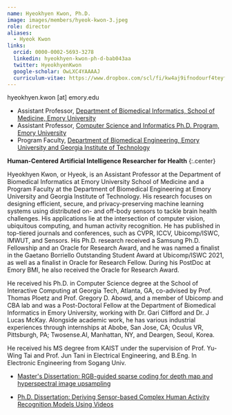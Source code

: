 ```yaml
---
name: Hyeokhyen Kwon, Ph.D.
image: images/members/hyeok-kwon-3.jpeg
role: director
aliases:
  - Hyeok Kwon
links:
  orcid: 0000-0002-5693-3278
  linkedin: hyeokhyen-kwon-ph-d-bab043aa
  twitter: HyeokhyenKwon
  google-scholar: OwLXC4YAAAAJ
  curriculum-vitae: https://www.dropbox.com/scl/fi/kw4aj9ifnodourf4teyfx/Curriculum_Vitae___Hyeokhyen_Kwon.pdf?rlkey=9mvqjnmltydqfbyb8w8o5rkd2&dl=0
---
```


hyeokhyen.kwon [at] emory.edu

- Assistant Professor, [Department of Biomedical Informatics, School of Medicine, Emory University](https://med.emory.edu/departments/biomedical-informatics/index.html)
- Assistant Professor, [Computer Science and Informatics Ph.D. Program, Emory University](https://computerscience.emory.edu/graduate/index.html) 
- Program Faculty, [Department of Biomedical Engineering, Emory University and Georgia Institute of Technology](https://bme.gatech.edu/bme/)
<!-- - Visiting Scientist, [School of Interactive Computing, College of Computing, Georgia Institute of Technology](https://www.ic.gatech.edu/) -->

<!-- [Curriculum_Vitae](https://www.dropbox.com/scl/fi/kw4aj9ifnodourf4teyfx/Curriculum_Vitae___Hyeokhyen_Kwon.pdf?rlkey=9mvqjnmltydqfbyb8w8o5rkd2&dl=0) -->

**Human-Centered Artificial Intelligence Researcher for Health**
{:.center}

Hyeokhyen Kwon, or Hyeok, is an Assistant Professor at the Department of Biomedical Informatics at Emory University School of Medicine and a Program Faculty at the Department of Biomedical Engineering at Emory University and Georgia Institute of Technology. His research focuses on designing efficient, secure, and privacy-preserving machine learning systems using distributed on- and off-body sensors to tackle brain health challenges. His applications lie at the intersection of computer vision, ubiquitous computing, and human activity recognition. He has published in top-tiered journals and conferences, such as CVPR, ICCV, Ubicomp/ISWC, IMWUT, and Sensors. His Ph.D. research received a Samsung Ph.D. Fellowship and an Oracle for Research Award, and he was named a finalist in the Gaetano Borriello Outstanding Student Award at Ubicomp/ISWC 2021, as well as a finalist in Oracle for Research Fellow. During his PostDoc at Emory BMI, he also received the Oracle for Research Award.

He received his Ph.D. in Computer Science degree at the School of Interactive Computing at Georgia Tech, Atlanta, GA, co-advised by Prof. Thomas Ploetz and Prof. Gregory D. Abowd, and a member of Ubicomp and CBA lab and was a Post-Doctoral Fellow at the Department of Biomedical Informatics in Emory University, working with Dr. Gari Clifford and Dr. J Lucas McKay. 
Alongside academic work, he has various industrial experiences through internships at Abobe, San Jose, CA; Oculus VR, Pittsburgh, PA; Twosense.AI, Manhattan, NY, and Deargen, Seoul, Korea.

He received his MS degree from KAIST under the supervision of Prof. Yu-Wing Tai and Prof. Jun Tani in Electrical Engineering, and B.Eng. In Electronic Engineering from Sogang Univ.

- [Master's Dissertation: RGB-guided sparse coding for depth map and hyperspectral image upsampling](https://koasas.kaist.ac.kr/handle/10203/221822)

- [Ph.D. Dissertation: Deriving Sensor-based Complex Human Activity Recognition Models Using Videos](https://smartech.gatech.edu/handle/1853/66388)